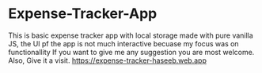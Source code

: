 # Expense-Tracker-App
This is basic expense tracker app with local storage made with pure vanilla JS, the UI pf the app is not much interactive becuase my focus was on functionallity
If you want to give me any suggestion you are most welcome.
Also,
Give it a visit. https://expense-tracker-haseeb.web.app

